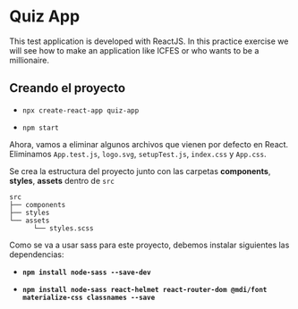 # Quiz App

This test application is developed with ReactJS. In this practice exercise we will see how to make an application like ICFES or who wants to be a millionaire.

## Creando el proyecto

- `npx create-react-app quiz-app`

- `npm start`

Ahora, vamos a eliminar algunos archivos que vienen por defecto en React. Eliminamos `App.test.js`, `logo.svg`, `setupTest.js`, `index.css` y `App.css`.

Se crea la estructura del proyecto junto con las carpetas **components**, **styles**, **assets** dentro de `src`

```
src
├── components
├── styles
└── assets
      └── styles.scss
```

Como se va a usar sass para este proyecto, debemos instalar siguientes las dependencias:

- **`npm install node-sass --save-dev`**

- **`npm install node-sass react-helmet react-router-dom @mdi/font materialize-css classnames --save`**
